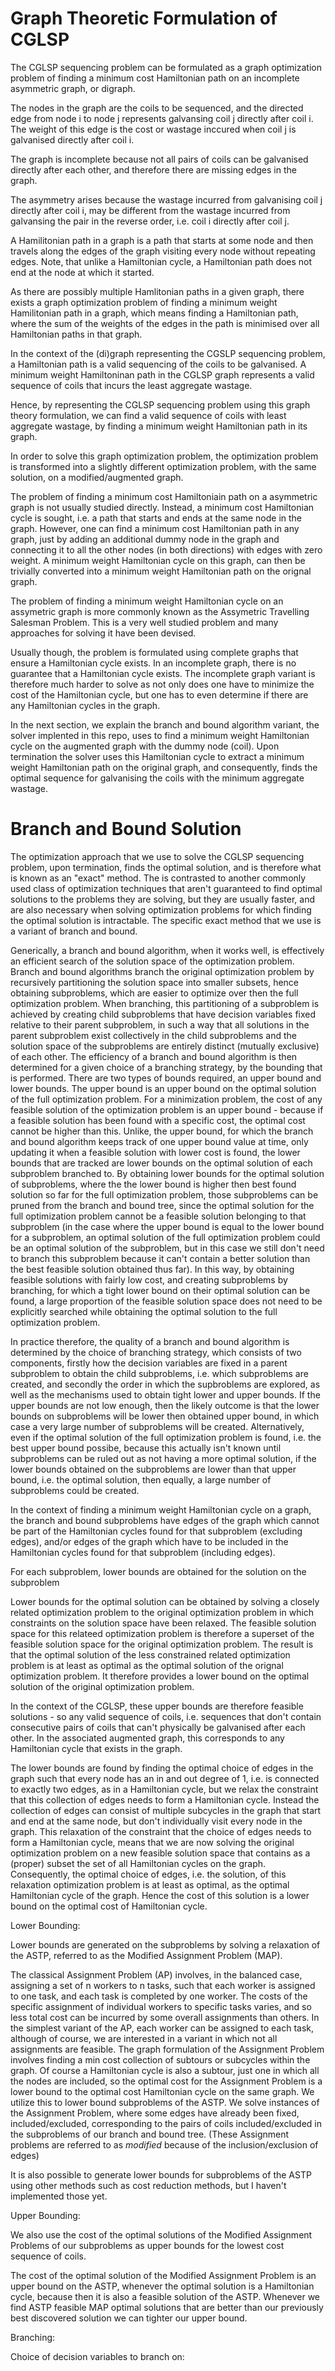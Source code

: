 # Graph Theoretic Formulation of CGLSP

The CGLSP sequencing problem can be formulated as a graph optimization problem of finding a minimum cost Hamiltonian path on an incomplete asymmetric graph, or digraph.

The nodes in the graph are the coils to be sequenced, and the directed edge from node i to node j represents galvansing coil j directly after coil i. The weight of this edge is the cost or wastage inccured when coil j is galvanised directly after coil i. 

The graph is incomplete because not all pairs of coils can be galvanised directly after each other, and therefore there are missing edges in the graph.

The asymmetry arises because the wastage incurred from galvanising coil j directly after coil i, may be different from the wastage incurred from galvansing the pair in the reverse order, i.e. coil i directly after coil j.

A Hamilitonian path in a graph is a path that starts at some node and then travels along the edges of the graph visiting every node without repeating edges. Note, that unlike a Hamiltonian cycle, a Hamiltonian path does not end at the node at which it started.

As there are possibly multiple Hamlitonian paths in a given graph, there exists a graph optimization problem of finding a minimum weight Hamilitonian path in a graph, which means finding a Hamiltonian path, where the sum of the weights of the edges in the path is minimised over all Hamiltonian paths in that graph.

In the context of the (di)graph representing the CGSLP sequencing problem, a Hamiltonian path is a valid sequencing of the coils to be galvanised. A minimum weight Hamiltoninan path in the CGLSP graph represents a valid sequence of coils that incurs the least aggregate wastage.

Hence, by representing the CGLSP sequencing problem using this graph theory formulation, we can find a valid sequence of coils with least aggregate wastage, by finding a minimum weight Hamiltonian path in its graph.

In order to solve this graph optimization problem, the optimization problem is transformed into a slightly different optimization problem, with the same solution, on a modified/augmented graph.

The problem of finding a minimum cost Hamiltoniain path on a asymmetric graph is not usually studied directly. Instead, a minimum cost Hamiltonian cycle is sought, i.e. a path that starts and ends at the same node in the graph. However, one can find a minimum cost Hamiltonian path in any graph, just by adding an additional dummy node in the graph and connecting it to all the other nodes (in both directions) with edges with zero weight. A minimum weight Hamiltonian cycle on this graph, can then be trivially converted into a minimum weight Hamiltonian path on the orignal graph.

The problem of finding a minimum weight Hamiltonian cycle on an assymetric graph is more commonly known as the Assymetric Travelling Salesman Problem. This is a very well studied problem and many approaches for solving it have been devised.

Usually though, the problem is formulated using complete graphs that ensure a Hamiltonian cycle exists. In an incomplete graph, there is no guarantee that a Hamiltonian cycle exists. The incomplete graph variant is therefore much harder to solve as not only does one have to minimize the cost of the Hamiltonian cycle, but one has to even determine if there are any Hamiltonian cycles in the graph.

In the next section, we explain the branch and bound algorithm variant, the solver implented in this repo, uses to find a minimum weight Hamiltonian cycle on the augmented graph with the dummy node (coil).  Upon termination the solver uses this Hamiltonian cycle to extract a minimum weight Hamiltonian path on the original graph, and consequently, finds the optimal sequence for galvanising the coils with the minimum aggregate wastage.

# Branch and Bound Solution

The optimization approach that we use to solve the CGLSP sequencing problem, upon termination, finds the optimal solution, and is therefore what is known as an "exact" method. The is contrasted to another commonly used class of optimization techniques that aren't guaranteed to find optimal solutions to the problems they are solving, but they are usually faster, and are also necessary when solving optimization problems for which finding the optimal solution is intractable. The specific exact method that we use is a variant of branch and bound.

Generically, a branch and bound algorithm, when it works well, is effectively an efficient search of the solution space of the optimization problem. Branch and bound algorithms branch the original optimization problem by recursively partitioning the solution space into smaller subsets, hence obtaining subproblems, which are easier to optimize over then the full optimization problem. When branching, this partitioning of a subproblem is achieved by creating child subproblems that have decision variables fixed relative to their parent subproblem, in such a way that all solutions in the parent subproblem exist collectively in the child subproblems and the solution space of the subproblems are entirely distinct (mutually exclusive) of each other. The efficiency of a branch and bound algorithm is then determined for a given choice of a branching strategy, by the bounding that is performed. There are two types of bounds required, an upper bound and lower bounds. The upper bound is an upper bound on the optimal solution of the full optimization problem. For a minimization problem, the cost of any feasible solution of the optimization problem is an upper bound - because if a feasible solution has been found with a specific cost, the optimal cost cannot be higher than this. Unlike, the upper bound, for which the branch and bound algorithm keeps track of one upper bound value at time, only updating it when a feasible solution with lower cost is found, the lower bounds that are tracked are lower bounds on the optimal solution of each subproblem branched to. By obtaining lower bounds for the optimal solution of subproblems, where the the lower bound is higher then best found solution so far for the full optimization problem, those subproblems can be pruned from the branch and bound tree, since the optimal solution for the full optimization problem cannot be a feasible solution belonging to that subproblem (in the case where the upper bound is equal to the lower bound for a subproblem, an optimal solution of the full optimization problem could be an optimal solution of the subproblem, but in this case we still don't need to branch this subproblem because it can't contain a better solution than the best feasible solution obtained thus far). In this way, by obtaining feasible solutions with fairly low cost, and creating subproblems by branching, for which a tight lower bound on their optimal solution can be found, a large proportion of the feasible solution space does not need to be explicitly searched while obtaining the optimal solution to the full optimization problem. 

In practice therefore, the quality of a branch and bound algorithm is determined by the choice of branching strategy, which consists of two components, firstly how the decision variables are fixed in a parent subproblem to obtain the child subproblems, i.e. which subproblems are created, and secondly the order in which the supbroblems are explored, as well as the mechanisms used to obtain tight lower and upper bounds. If the upper bounds are not low enough, then the likely outcome is that the lower bounds on subproblems will be lower then obtained upper bound, in which case a very large number of subproblems will be created. Alternatively, even if the optimal solution of the full optimization problem is found, i.e. the best upper bound possibe, because this actually isn't known until subproblems can be ruled out as not having a more optimal solution, if the lower bounds obtained on the subproblems are lower than that upper bound, i.e. the optimal solution, then equally, a large number of subproblems could be created.

In the context of finding a minimum weight Hamiltonian cycle on a graph, the branch and bound subproblems have edges of the graph which cannot be part of the Hamiltonian cycles found for that subproblem (excluding edges), and/or edges of the graph which have to be included in the Hamiltonian cycles found for that subproblem (including edges).

For each subproblem, lower bounds are obtained for the solution on the subproblem



Lower bounds for the optimal solution can be obtained by solving a closely related optimization problem to the original optimization problem in which constraints on the solution space have been relaxed. The feasible solution space for this relateed optimization problem is therefore a superset of the feasible solution space for the original optimization problem. The result is that the optimal solution of the less constrained related optimization problem is at least as optimal as the optimal solution of the orignal optimization problem. It therefore provides a lower bound on the optimal solution of the original optimization problem.

In the context of the CGLSP, these upper bounds are therefore feasible solutions - so any valid sequence of coils, i.e. sequences that don't contain consecutive pairs of coils that can't physically be galvanised after each other. In the associated augmented graph, this corresponds to any Hamiltonian cycle that exists in the graph. 

The lower bounds are found by finding the optimal choice of edges in the graph such that every node has an in and out degree of 1, i.e. is connected to exactly two edges, as in a Hamiltonian cycle, but we relax the constraint that this collection of edges needs to form a Hamiltonian cycle. Instead the collection of edges can consist of multiple subcycles in the graph that start and end at the same node, but don't individually visit every node in the graph. This relaxation of the constraint that the choice of edges needs to form a Hamiltonian cycle, means that we are now solving the original optimization problem on a new feasible solution space that contains as a (proper) subset the set of all Hamiltonian cycles on the graph. Consequently, the optimal choice of edges, i.e. the solution, of this relaxation optimization problem is at least as optimal, as the optimal Hamiltonian cycle of the graph.  Hence the cost of this solution is a lower bound on the optimal cost of Hamiltonian cycle.




Lower Bounding:

 Lower bounds are generated on the subproblems by solving a relaxation of the ASTP, referred to as the Modified Assignment Problem (MAP).

 The classical Assignment Problem (AP) involves, in the balanced case, assigning a set of n workers to n tasks, such that each worker is assigned to one task, and each task is completed by one worker. The costs of the specific assignment of individual workers to specific tasks varies, and so less total cost can be incurred by some overall assignments than others. In the simplest variant of the AP, each worker can be assigned to each task, although of course, we are interested in a variant in which not all assignments are feasible. The graph formulation of the Assignment Problem involves finding a min cost collection of subtours or subcycles within the graph. Of course a Hamiltonian cycle is also a subtour, just one in which all the nodes are included, so the optimal cost for the Assignment Problem is a lower bound to the optimal cost Hamiltonian cycle on the same graph. We utilize this to lower bound subproblems of the ASTP. We solve instances of the Assignment Problem, where some edges have already been fixed, included/excluded, corresponding to the pairs of coils included/excluded in the subproblems of our branch and bound tree. (These Assignment problems are referred to as *modified* because of the inclusion/exclusion of edges) 

It is also possible to generate lower bounds for subproblems of the ASTP using other methods such as cost reduction methods, but I haven't implemented those yet.

Upper Bounding:

We also use the cost of the optimal solutions of the Modified Assignment Problems of our subproblems as upper bounds for the lowest cost sequence of coils.

The cost of the optimal solution of the Modified Assignment Problem is an upper bound on the ASTP, whenever the optimal solution is a Hamiltonian cycle, because then it is also a feasible solution of the ASTP. Whenever we find ASTP feasible MAP optimal solutions that are better than our previously best discovered solution we can tighter our upper bound.

Branching:

Choice of decision variables to branch on:
